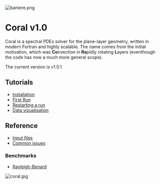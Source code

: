 ![baniere.png](http://www.normalesup.org/~benmiquel/misc/baniere.png)

# Coral v1.0


Coral is a spectral PDEs solver for the plane-layer geometry, written in modern Fortran and highly scalable. 
The name comes from the initial motivation, which was **Co**nvection in **Ra**pidly rotating **L**ayers (eventhough the code has now a much more general scope).

The current version is v1.0.1 


## Tutorials
+ [Installation](https://github.com/BenMql/coral/wiki/1_Installation)
+ [First Run](https://github.com/BenMql/coral/wiki/2_First_run)
+ [Restarting a run](https://github.com/BenMql/coral/wiki/3_Restarting_a_run)
+ [Data vizualisation](https://github.com/BenMql/coral/wiki/4_Data_visualisation)

## Reference
+ [Input files](https://github.com/BenMql/coral/wiki/5_Input_files)
+ [Common issues](https://github.com/BenMql/coral/wiki/6_Common_issues)

### Benchmarks
+ [Rayleigh-Benard](./benchmark01_rayleigh_benard)

![coral.jpg](http://www.normalesup.org/~benmiquel/misc/coral.jpg)
